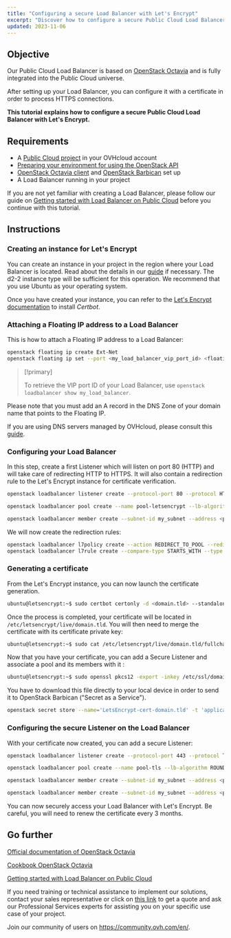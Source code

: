 ```yaml
---
title: "Configuring a secure Load Balancer with Let's Encrypt"
excerpt: "Discover how to configure a secure Public Cloud Load Balancer with Let's Encrypt"
updated: 2023-11-06
---
```


## Objective

Our Public Cloud Load Balancer is based on [OpenStack Octavia](https://wiki.openstack.org/wiki/Octavia) and is fully integrated into the Public Cloud universe. 

After setting up your Load Balancer, you can configure it with a certificate in order to process HTTPS connections.

**This tutorial explains how to configure a secure Public Cloud Load Balancer with Let's Encrypt.**

## Requirements

- A [Public Cloud project](https://www.ovhcloud.com/en-ca/public-cloud/) in your OVHcloud account
- [Preparing your environment for using the OpenStack API](prepare_the_environment_for_using_the_openstack_api1.)
- [OpenStack Octavia client](https://docs.openstack.org/python-octaviaclient/latest/install/index.html) and [OpenStack Barbican](https://docs.openstack.org/python-barbicanclient/latest/install/index.html) set up
- A Load Balancer running in your project

If you are not yet familiar with creating a Load Balancer, please follow our guide on [Getting started with Load Balancer on Public Cloud](getting-started-01-create-lb-service1.) before you continue with this tutorial.

## Instructions

### Creating an instance for Let's Encrypt

You can create an instance in your project in the region where your Load Balancer is located. Read about the details in our [guide](public-cloud-first-steps1.) if necessary. The d2-2 instance type will be sufficient for this operation. We recommend that you use Ubuntu as your operating system. 

Once you have created your instance, you can refer to the [Let's Encrypt documentation](https://certbot.eff.org/instructions?ws=other&os=ubuntufocal) to install *Certbot*.

### Attaching a Floating IP address to a Load Balancer

This is how to attach a Floating IP address to a Load Balancer:

```bash
openstack floating ip create Ext-Net
openstack floating ip set --port <my_load_balancer_vip_port_id> <floating_ip>
```

> [!primary]
>
> To retrieve the VIP port ID of your Load Balancer, use `openstack loadbalancer show my_load_balancer`.

Please note that you must add an A record in the DNS Zone of your domain name that points to the Floating IP. 

If you are using DNS servers managed by OVHcloud, please consult this [guide](dns_zone_edit1.).

### Configuring your Load Balancer

In this step, create a first Listener which will listen on port 80 (HTTP) and will take care of redirecting HTTP to HTTPS. It will also contain a redirection rule to the Let's Encrypt instance for certificate verification.

```bash
openstack loadbalancer listener create --protocol-port 80 --protocol HTTP --name http-listener my_load_balancer

openstack loadbalancer pool create --name pool-letsencrypt --lb-algorithm ROUND_ROBIN --listener http-listener --protocol HTTP

openstack loadbalancer member create --subnet-id my_subnet --address <private_ip_letsencrypt_instance>  --protocol-port 80 pool-letsencrypt
```

We will now create the redirection rules:

```bash
openstack loadbalancer l7policy create --action REDIRECT_TO_POOL --redirect-pool pool-letsencrypt --name letsencrypt-redirection http-listener --position 1
openstack loadbalancer l7rule create --compare-type STARTS_WITH --type PATH --value /.well-known/acme-challenge letsencrypt-redirection
```

### Generating a certificate

From the Let's Encrypt instance, you can now launch the certificate generation.

```bash
ubuntu@letsencrypt:~$ sudo certbot certonly -d <domain.tld> --standalone -m <email> --agree-tos
```

Once the process is completed, your certificate will be located in `/etc/letsencrypt/live/domain.tld`. You will then need to merge the certificate with its certificate private key:

```bash
ubuntu@letsencrypt:~$ sudo cat /etc/letsencrypt/live/domain.tld/fullchain.pem /etc/letsencrypt/live/domain.tld/privkey.pem | sudo tee /etc/ssl/domain.tld.pem
```

Now that you have your certificate, you can add a Secure Listener and associate a pool and its members with it :

```bash
ubuntu@letsencrypt:~$ sudo openssl pkcs12 -export -inkey /etc/ssl/domain.tld.pem -in /etc/ssl/domain.tld.pem -out /etc/ssl/domain.tld.p12
```

You have to download this file directly to your local device in order to send it to OpenStack Barbican ("Secret as a Service").

```bash
openstack secret store --name='LetsEncrypt-cert-domain.tld' -t 'application/octet-stream' -e 'base64' --payload="$(base64 < domain.tld.p12)"
```

### Configuring the secure Listener on the Load Balancer

With your certificate now created, you can add a secure Listener:

```bash
openstack loadbalancer listener create --protocol-port 443 --protocol TERMINATED_HTTPS --name https-listener --default-tls-container=$(openstack secret list | awk '/ LetsEncrypt-cert-domain.tld / {print $2}') my_load_balancer

openstack loadbalancer pool create --name pool-tls --lb-algorithm ROUND_ROBIN --listener https-listener --protocol HTTP

openstack loadbalancer member create --subnet-id my_subnet --address <private_ip_instance_1> --protocol-port 80 pool-tls

openstack loadbalancer member create --subnet-id my_subnet --address <private_ip_instance_2> --protocol-port 80 pool-tls
```

You can now securely access your Load Balancer with Let's Encrypt. Be careful, you will need to renew the certificate every 3 months.

## Go further

[Official documentation of OpenStack Octavia](https://docs.openstack.org/octavia/latest/)

[Cookbook OpenStack Octavia](https://docs.openstack.org/octavia/latest/user/guides/basic-cookbook.html)

[Getting started with Load Balancer on Public Cloud](getting-started-01-create-lb-service1.)

If you need training or technical assistance to implement our solutions, contact your sales representative or click on [this link](https://www.ovhcloud.com/en-ca/professional-services/) to get a quote and ask our Professional Services experts for assisting you on your specific use case of your project.

Join our community of users on <https://community.ovh.com/en/>.